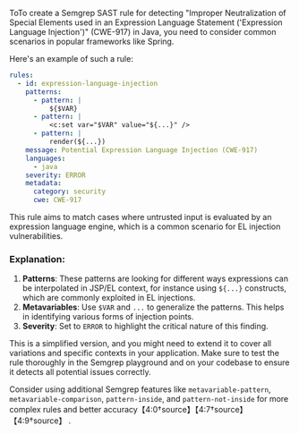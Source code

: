 ToTo create a Semgrep SAST rule for detecting "Improper Neutralization of Special Elements used in an Expression Language Statement ('Expression Language Injection')" (CWE-917) in Java, you need to consider common scenarios in popular frameworks like Spring.

Here's an example of such a rule:

```yaml
rules:
  - id: expression-language-injection
    patterns:
      - pattern: |
          ${$VAR}
      - pattern: |
          <c:set var="$VAR" value="${...}" />
      - pattern: |
          render(${...})
    message: Potential Expression Language Injection (CWE-917)
    languages:
      - java
    severity: ERROR
    metadata:
      category: security
      cwe: CWE-917
```

This rule aims to match cases where untrusted input is evaluated by an expression language engine, which is a common scenario for EL injection vulnerabilities.

### Explanation:
1. **Patterns**: These patterns are looking for different ways expressions can be interpolated in JSP/EL context, for instance using `${...}` constructs, which are commonly exploited in EL injections.
2. **Metavariables**: Use `$VAR` and `...` to generalize the patterns. This helps in identifying various forms of injection points.
3. **Severity**: Set to `ERROR` to highlight the critical nature of this finding.

This is a simplified version, and you might need to extend it to cover all variations and specific contexts in your application. Make sure to test the rule thoroughly in the Semgrep playground and on your codebase to ensure it detects all potential issues correctly.

Consider using additional Semgrep features like `metavariable-pattern`, `metavariable-comparison`, `pattern-inside`, and `pattern-not-inside` for more complex rules and better accuracy【4:0†source】【4:7†source】【4:9†source】 .